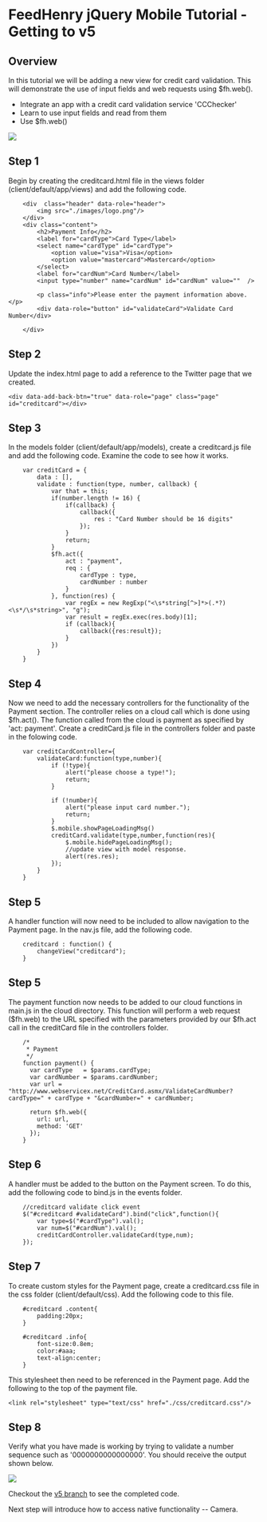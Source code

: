 # FeedHenry jQuery Mobile Tutorial - Getting to v5

## Overview
In this tutorial we will be adding a new view for credit card validation. This will demonstrate the use of input fields and web requests using $fh.web().

* Integrate an app with a credit card validation service 'CCChecker'
* Learn to use input fields and read from them
* Use $fh.web()

![](https://github.com/feedhenry/FH-Training-App-JQM/raw/master/docs/CreditCard.png)

## Step 1
Begin by creating the creditcard.html file in the views folder (client/default/app/views) and add the following code.

		<div  class="header" data-role="header">
			<img src="./images/logo.png"/>
		</div>
		<div class="content">
			<h2>Payment Info</h2>
			<label for="cardType">Card Type</label>
			<select name="cardType" id="cardType">
				<option value="visa">Visa</option>
				<option value="mastercard">Mastercard</option>
			</select>
			<label for="cardNum">Card Number</label>
			<input type="number" name="cardNum" id="cardNum" value=""  />
			
			<p class="info">Please enter the payment information above.</p>
			<div data-role="button" id="validateCard">Validate Card Number</div>
			
		</div>


## Step 2
Update the index.html page to add a reference to the Twitter page that we created.

`<div data-add-back-btn="true" data-role="page" class="page" id="creditcard"></div>`


## Step 3
In the models folder (client/default/app/models), create a creditcard.js file and add the following code. Examine the code to see how it works.

		var creditCard = {
			data : [],
			validate : function(type, number, callback) {
				var that = this;
				if(number.length != 16) {
					if(callback) {
						callback({
							res : "Card Number should be 16 digits"
						});
					}
					return;
				}
				$fh.act({
					act : "payment",
					req : {
						cardType : type,
						cardNumber : number
					}
				}, function(res) {
					var regEx = new RegExp("<\s*string[^>]*>(.*?)<\s*/\s*string>", "g");
					var result = regEx.exec(res.body)[1];
					if (callback){
						callback({res:result});
					}
				})
			}
		}


## Step 4
Now we need to add the necessary controllers for the functionality of the Payment section. The controller relies on a cloud call which is done using $fh.act(). The function called from the cloud is payment as specified by 'act: payment'. Create a creditCard.js file in the controllers folder and paste in the folowing code.

		var creditCardController={
			validateCard:function(type,number){
				if (!type){
					alert("please choose a type!");
					return;
				}
				
				if (!number){
					alert("please input card number.");
					return;
				}
				$.mobile.showPageLoadingMsg()
				creditCard.validate(type,number,function(res){
					$.mobile.hidePageLoadingMsg();
					//update view with model response.
					alert(res.res);
				});
			}
		}

## Step 5
A handler function will now need to be included to allow navigation to the Payment page. In the nav.js file, add the following code.

		creditcard : function() {
			changeView("creditcard");
		}


## Step 5
The payment function now needs to be added to our cloud functions in main.js in the cloud directory. This function will perform a web request ($fh.web) to the URL specified with the parameters provided by our $fh.act call in the creditCard file in the controllers folder.

		/*
		 * Payment
		 */ 
		function payment() {
		  var cardType   = $params.cardType;
		  var cardNumber = $params.cardNumber;
		  var url = "http://www.webservicex.net/CreditCard.asmx/ValidateCardNumber?cardType=" + cardType + "&cardNumber=" + cardNumber;

		  return $fh.web({
		    url: url,
		    method: 'GET'
		  });
		}


## Step 6
A handler must be added to the button on the Payment screen. To do this, add the following code to bind.js in the events folder.

		//creditcard validate click event
		$("#creditcard #validateCard").bind("click",function(){
			var type=$("#cardType").val();
			var num=$("#cardNum").val();
			creditCardController.validateCard(type,num);
		});


## Step 7
To create custom styles for the Payment page, create a creditcard.css file in the css folder (client/default/css). Add the following code to this file.

		#creditcard .content{
			padding:20px;
		}

		#creditcard .info{
			font-size:0.8em;
			color:#aaa;
			text-align:center;
		}

This stylesheet then need to be referenced in the Payment page. Add the following to the top of the payment file.

`<link rel="stylesheet" type="text/css" href="./css/creditcard.css"/>`


## Step 8
Verify what you have made is working by trying to validate a number sequence such as '0000000000000000'. You should receive the output shown below.

![](https://github.com/feedhenry/FH-Training-App-JQM/raw/master/docs/CreditCardCall.png)

Checkout the [v5 branch](https://github.com/feedhenry/FH-Training-App-JQM/tree/v5) to see the completed code.


Next step will introduce how to access native functionality -- Camera.

